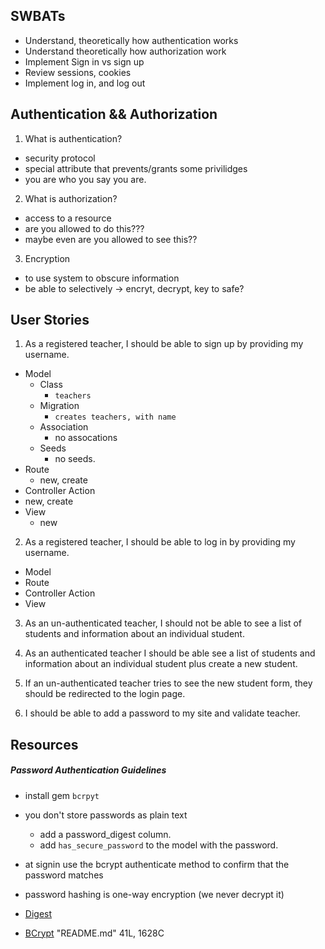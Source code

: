 ## SWBATs
- Understand, theoretically how authentication works
- Understand theoretically how authorization work
- Implement Sign in vs sign up
- Review sessions, cookies
- Implement log in, and log out

## Authentication && Authorization
1. What is authentication?
  - security protocol
  - special attribute that prevents/grants some privilidges
  - you are who you say you are.
2. What is authorization?
  - access to a resource
  - are you allowed to do this???
  - maybe even are you allowed to see this??
3. Encryption
  - to use system to obscure information
  - be able to selectively -> encryt, decrypt, key to safe?
## User Stories
1. As a registered teacher, I should be able to sign up by providing my username.
  - Model
    - Class
      - `teachers`
    - Migration
      - `creates teachers, with name`
    - Association
      - no assocations
    - Seeds
      - no seeds.
  - Route
    - new, create 
  - Controller Action
  - new, create 
  - View
    - new
2. As a registered teacher, I should be able to log in by providing my username.
  - Model
  - Route
  - Controller Action
  - View
3. As an un-authenticated teacher, I should not be able to see a list of students and information about an individual student.

4. As an authenticated teacher I should be able see a list of students and information about an individual student plus create a new student.

5. If an un-authenticated teacher tries to see the new student form, they should be redirected to the login page.

6. I should be able to add a password to my site and validate teacher.

## Resources
##### Password Authentication Guidelines

- install gem `bcrpyt`
- you don't store passwords as plain text
  - add a password_digest column.
  - add `has_secure_password` to the model with the password.
- at signin use the bcrypt authenticate method to confirm that the password matches
- password hashing is one-way encryption (we never decrypt it)

- [Digest](https://ruby-doc.org/stdlib-2.2.1/libdoc/digest/rdoc/Digest.html)
- [BCrypt](https://github.com/codahale/bcrypt-ruby)
"README.md" 41L, 1628C
